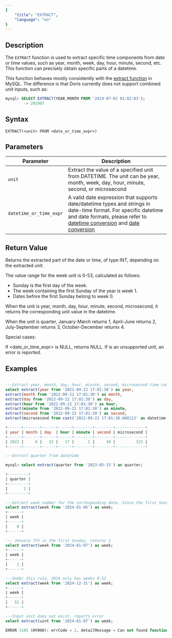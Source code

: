 ```yaml
---
{
    "title": "EXTRACT",
    "language": "en"
}
---
```


## Description

The `EXTRACT` function is used to extract specific time components from date or time values, such as year, month, week, day, hour, minute, second, etc. This function can precisely obtain specific parts of a datetime.

This function behaves mostly consistently with the [extract function](https://dev.mysql.com/doc/refman/8.4/en/date-and-time-functions.html#function_extract) in MySQL. The difference is that Doris currently does not support combined unit inputs, such as:

```sql
mysql> SELECT EXTRACT(YEAR_MONTH FROM '2019-07-02 01:02:03');
        -> 201907
```

## Syntax

`EXTRACT(<unit> FROM <date_or_time_expr>)`

## Parameters

| Parameter | Description |
| -- | -- |
| `unit` | Extract the value of a specified unit from DATETIME. The unit can be year, month, week, day, hour, minute, second, or microsecond |
| `datetime_or_time_expr` | A valid date expression that supports date/datetime types and strings in date-time format. For specific datetime and date formats, please refer to [datetime conversion](../../../../../docs/sql-manual/basic-element/sql-data-types/conversion/datetime-conversion) and [date conversion](../../../../../docs/sql-manual/basic-element/sql-data-types/conversion/date-conversion) |

## Return Value

Returns the extracted part of the date or time, of type INT, depending on the extracted unit.

The value range for the week unit is 0-53, calculated as follows:

- Sunday is the first day of the week.
- The week containing the first Sunday of the year is week 1.
- Dates before the first Sunday belong to week 0.

When the unit is year, month, day, hour, minute, second, microsecond, it returns the corresponding unit value in the datetime.

When the unit is quarter, January-March returns 1, April-June returns 2, July-September returns 3, October-December returns 4.

Special cases:

If <date_or_time_expr> is NULL, returns NULL.
If <unit> is an unsupported unit, an error is reported.

## Examples

```sql

---Extract year, month, day, hour, minute, second, microsecond time components from datetime
select extract(year from '2022-09-22 17:01:30') as year,
extract(month from '2022-09-22 17:01:30') as month,
extract(day from '2022-09-22 17:01:30') as day,
extract(hour from '2022-09-22 17:01:30') as hour,
extract(minute from '2022-09-22 17:01:30') as minute,
extract(second from '2022-09-22 17:01:30') as second,
extract(microsecond from cast('2022-09-22 17:01:30.000123' as datetime(6))) as microsecond;

+------+-------+------+------+--------+--------+-------------+
| year | month | day  | hour | minute | second | microsecond |
+------+-------+------+------+--------+--------+-------------+
| 2022 |     9 |   22 |   17 |      1 |     30 |         123 |
+------+-------+------+------+--------+--------+-------------+

---Extract quarter from datetime

mysql> select extract(quarter from '2023-05-15') as quarter;

+---------+
| quarter |
+---------+
|       2 |
+---------+

---Extract week number for the corresponding date. Since the first Sunday of 2024 is on January 7th, all dates before 01-07 return 0
select extract(week from '2024-01-06') as week;
+------+
| week |
+------+
|    0 |
+------+

--- January 7th is the first Sunday, returns 1
select extract(week from '2024-01-07') as week;
+------+
| week |
+------+
|    1 |
+------+

---Under this rule, 2024 only has weeks 0-52
select extract(week from '2024-12-31') as week;
+------+
| week |
+------+
|   52 |
+------+

---Input unit does not exist, reports error
select extract(uint from '2024-01-07') as week;

ERROR 1105 (HY000): errCode = 2, detailMessage = Can not found function 'uint'
```
